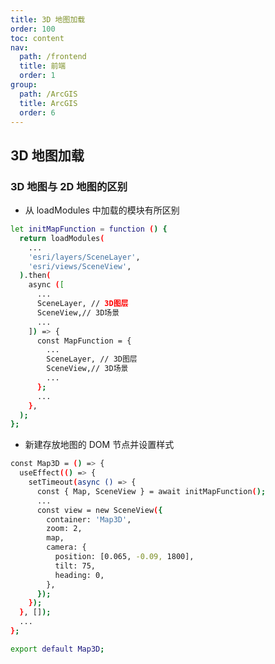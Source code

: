 ```yaml
---
title: 3D 地图加载
order: 100
toc: content
nav:
  path: /frontend
  title: 前端
  order: 1
group:
  path: /ArcGIS
  title: ArcGIS
  order: 6
---
```


## 3D 地图加载

### 3D 地图与 2D 地图的区别

- 从 loadModules 中加载的模块有所区别

```bash
let initMapFunction = function () {
  return loadModules(
    ...
    'esri/layers/SceneLayer',
    'esri/views/SceneView',
  ).then(
    async ([
      ...
      SceneLayer, // 3D图层
      SceneView,// 3D场景
      ...
    ]) => {
      const MapFunction = {
        ...
        SceneLayer, // 3D图层
        SceneView,// 3D场景
        ...
      };
      ...
    },
  );
};
```

- 新建存放地图的 DOM 节点并设置样式

```bash
const Map3D = () => {
  useEffect(() => {
    setTimeout(async () => {
      const { Map, SceneView } = await initMapFunction();
      ...
      const view = new SceneView({
        container: 'Map3D',
        zoom: 2,
        map,
        camera: {
          position: [0.065, -0.09, 1800],
          tilt: 75,
          heading: 0,
        },
      });
    });
  }, []);
  ...
};

export default Map3D;
```

<code src="@/components/frontend/visualization/ArcgisForJS/loadMap3D/index.jsx" compact="true" desc="移动或缩放地图展示地图信息"></code>
